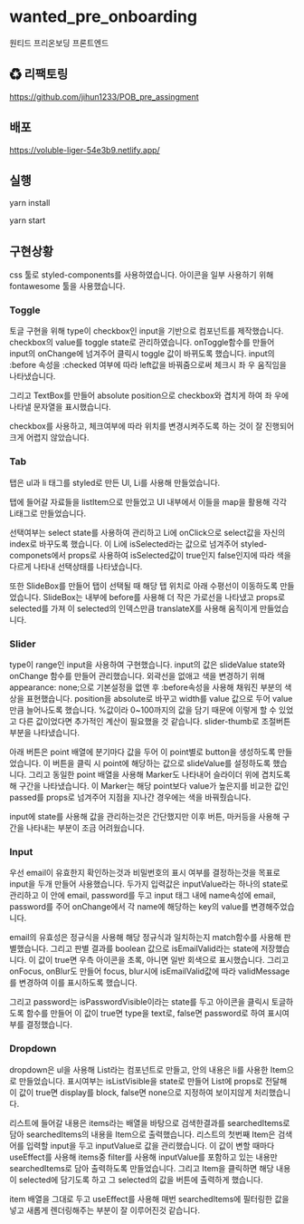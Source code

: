 # wanted_pre_onboarding

원티드 프리온보딩 프론트엔드

## ♻ 리팩토링
https://github.com/jihun1233/POB_pre_assingment

## 배포
https://voluble-liger-54e3b9.netlify.app/

## 실행
yarn install

yarn start

## 구현상황

css 툴로 styled-components를 사용하였습니다.
아이콘을 일부 사용하기 위해 fontawesome 툴을 사용했습니다.

### Toggle

토글 구현을 위해 type이 checkbox인 input을 기반으로 컴포넌트를 제작했습니다. checkbox의 value를 toggle state로 관리하였습니다. onToggle함수를 만들어 input의 onChange에 넘겨주어 클릭시 toggle 값이 바뀌도록 했습니다.
input의 :before 속성을 :checked 여부에 따라 left값을 바꿔줌으로써 체크시 좌 우 움직임을 나타냈습니다.

그리고 TextBox를 만들어 absolute position으로 checkbox와 겹치게 하여 좌 우에 나타낼 문자열을 표시했습니다.

checkbox를 사용하고, 체크여부에 따라 위치를 변경시켜주도록 하는 것이 잘 진행되어 크게 어렵지 않았습니다.

### Tab

탭은 ul과 li 태그를 styled로 만든 Ul, Li를 사용해 만들었습니다.

탭에 들어갈 자료들을 listItem으로 만들었고 Ul 내부에서 이들을 map을 활용해 각각 Li태그로 만들었습니다.

선택여부는 select state를 사용하여 관리하고 Li에 onClick으로 select값을 자신의 index로 바꾸도록 했습니다. 이 Li에 isSelected라는 값으로 넘겨주어 styled-componets에서 props로 사용하여 isSelected값이 true인지 false인지에 따라 색을 다르게 나타내 선택상태를 나타냈습니다.

또한 SlideBox를 만들어 탭이 선택될 때 해당 탭 위치로 아래 수평선이 이동하도록 만들었습니다. SlideBox는 내부에 before를 사용해 더 작은 가로선을 나타냈고 props로 selected를 가져 이 selected의 인덱스만큼 translateX를 사용해 움직이게 만들었습니다.

### Slider

type이 range인 input을 사용하여 구현했습니다. input의 값은 slideValue state와 onChange 함수를 만들어 관리했습니다. 외곽선을 없애고 색을 변경하기 위해 appearance: none;으로 기본설정을 없앤 후 :before속성을 사용해 채워진 부분의 색상을 표현했습니다. position을 absolute로 바꾸고 width를 value 값으로 두어 value만큼 늘어나도록 했습니다. %값이라 0~100까지의 값을 담기 때문에 이렇게 할 수 있었고 다른 값이었다면 추가적인 계산이 필요했을 것 같습니다. slider-thumb로 조절버튼 부분을 나타냈습니다.

아래 버튼은 point 배열에 분기마다 값을 두어 이 point별로 button을 생성하도록 만들었습니다. 이 버튼을 클릭 시 point에 해당하는 값으로 slideValue를 설정하도록 했습니다.
그리고 동일한 point 배열을 사용해 Marker도 나타내어 슬라이더 위에 겹치도록 해 구간을 나타냈습니다. 이 Marker는 해당 point보다 value가 높은지를 비교한 값인 passed를 props로 넘겨주어 지점을 지나간 경우에는 색을 바꿔줬습니다.

input에 state를 사용해 값을 관리하는것은 간단했지만 이후 버튼, 마커등을 사용해 구간을 나타내는 부분이 조금 어려웠습니다.

### Input

우선 email이 유효한지 확인하는것과 비밀번호의 표시 여부를 결정하는것을 목표로 input을 두개 만들어 사용했습니다. 두가지 입력값은 inputValue라는 하나의 state로 관리하고 이 안에 email, password를 두고 input 태그 내에 name속성에 email, password를 주어 onChange에서 각 name에 해당하는 key의 value를 변경해주었습니다.

email의 유효성은 정규식을 사용해 해당 정규식과 일치하는지 match함수를 사용해 판별했습니다. 그리고 판별 결과를 boolean 값으로 isEmailValid라는 state에 저장했습니다. 이 값이 true면 우측 아이콘을 초록, 아니면 일반 회색으로 표시했습니다. 그리고 onFocus, onBlur도 만들어 focus, blur시에 isEmailValid값에 따라 validMessage를 변경하여 이를 표시하도록 했습니다.

그리고 password는 isPasswordVisible이라는 state를 두고 아이콘을 클릭시 토글하도록 함수를 만들어 이 값이 true면 type을 text로, false면 password로 하여 표시여부를 결정했습니다.

### Dropdown

dropdown은 ul을 사용해 List라는 컴포넌트로 만들고, 안의 내용은 li를 사용한 Item으로 만들었습니다. 표시여부는 isListVisible을 state로 만들어 List에 props로 전달해 이 값이 true면 display를 block, false면 none으로 지정하여 보이지않게 처리했습니다.

리스트에 들어갈 내용은 items라는 배열을 바탕으로 검색한결과를 searchedItems로 담아 searchedItems의 내용을 Item으로 출력했습니다.
리스트의 첫번째 Item은 검색어를 입력할 input을 두고 inputValue로 값을 관리했습니다. 이 값이 변할 때마다 useEffect를 사용해 items중 filter를 사용해 inputValue를 포함하고 있는 내용만 searchedItems로 담아 출력하도록 만들었습니다. 그리고 Item을 클릭하면 해당 내용이 selected에 담기도록 하고 그 selected의 값을 버튼에 출력하게 했습니다.

item 배열을 그대로 두고 useEffect를 사용해 매번 searchedItems에 필터링한 값을 넣고 새롭게 렌더링해주는 부분이 잘 이루어진것 같습니다.
